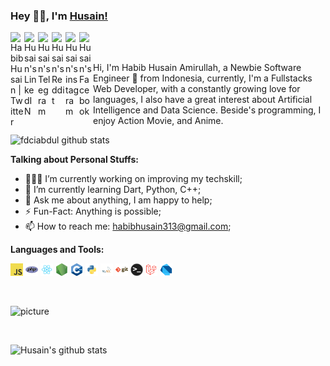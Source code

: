 ### Hey 👋🏽, I'm [Husain!](https://github.com/segoSambel)

<a href="https://twitter.com/">
  <img align="left" alt="Habib Husain | Twitter" width="22px" src="https://cdn.jsdelivr.net/npm/simple-icons@v3/icons/twitter.svg" />
</a>
<a href="https://www.linkedin.com/">
  <img align="left" alt="Husain's LinkedIN" width="22px" src="https://cdn.jsdelivr.net/npm/simple-icons@v3/icons/linkedin.svg" />
</a>
<a href="https://t.me/">
  <img align="left" alt="Husain's Telegram" width="22px" src="https://cdn.jsdelivr.net/npm/simple-icons@v3/icons/telegram.svg" />
</a>
<a href="https://www.reddit.com/">
  <img align="left" alt="Husain's Reddit" width="22px" src="https://cdn.jsdelivr.net/npm/simple-icons@v3/icons/reddit.svg" />
<a href="https://www.instagram.com/husain.a93">
  <img align="left" alt="Husain's instagram" width="22px" src="https://cdn.jsdelivr.net/npm/simple-icons@v3/icons/instagram.svg" />
</a>
<a href="https://web.facebook.com/profile.php?id=100007424777069">
  <img align="left" alt="Husain's Facebook" width="22px" src="https://cdn.jsdelivr.net/npm/simple-icons@v3/icons/facebook.svg" />
</a>

<br />
<br />

Hi, I'm Habib Husain Amirullah, a Newbie Software Engineer 🚀 from Indonesia, currently, I'm a Fullstacks Web Developer, with a constantly growing love for languages, I also have a great interest about Artificial Intelligence and Data Science. Beside's programming, I enjoy Action Movie, and Anime.

![fdciabdul github stats](https://raw.githubusercontent.com/fdciabdul/fdciabdul/master/computer-programming-anime-programming-language-thread-animation-gril-f6c2888a88588db1f063bcfcbc84e6cf.png)

**Talking about Personal Stuffs:**

- 👨🏽‍💻 I’m currently working on improving my techskill;
- 🌱 I’m currently learning Dart, Python, C++;
- 💬 Ask me about anything, I am happy to help;
- ⚡️ Fun-Fact: Anything is possible;
- 📫 How to reach me: habibhusain313@gmail.com;

**Languages and Tools:**

<code><img height="20" src="https://raw.githubusercontent.com/github/explore/80688e429a7d4ef2fca1e82350fe8e3517d3494d/topics/javascript/javascript.png"></code>
<code><img height="20" src="https://raw.githubusercontent.com/github/explore/80688e429a7d4ef2fca1e82350fe8e3517d3494d/topics/php/php.png"></code>
<code><img height="20" src="https://raw.githubusercontent.com/github/explore/80688e429a7d4ef2fca1e82350fe8e3517d3494d/topics/react/react.png"></code>
<code><img height="20" src="https://raw.githubusercontent.com/github/explore/80688e429a7d4ef2fca1e82350fe8e3517d3494d/topics/nodejs/nodejs.png"></code>
<code><img height="20" src="https://raw.githubusercontent.com/github/explore/80688e429a7d4ef2fca1e82350fe8e3517d3494d/topics/cpp/cpp.png"></code>
<code><img height="20" src="https://raw.githubusercontent.com/github/explore/80688e429a7d4ef2fca1e82350fe8e3517d3494d/topics/python/python.png"></code>
<code><img height="20" src="https://raw.githubusercontent.com/github/explore/80688e429a7d4ef2fca1e82350fe8e3517d3494d/topics/mysql/mysql.png"></code>
<code><img height="20" src="https://raw.githubusercontent.com/github/explore/80688e429a7d4ef2fca1e82350fe8e3517d3494d/topics/git/git.png"></code>
<code><img height="20" src="https://raw.githubusercontent.com/github/explore/80688e429a7d4ef2fca1e82350fe8e3517d3494d/topics/terminal/terminal.png"></code>
<code><img height="20" src="https://raw.githubusercontent.com/github/explore/80688e429a7d4ef2fca1e82350fe8e3517d3494d/topics/laravel/laravel.png"></code>
<code><img height="20" src="https://raw.githubusercontent.com/github/explore/80688e429a7d4ef2fca1e82350fe8e3517d3494d/topics/dart/dart.png"></code>

<br />

![picture](https://raw.githubusercontent.com/saadeghi/saadeghi/master/dino.gif)

<br />

![Husain's github stats](https://github-readme-stats.vercel.app/api?username=segoSambel&show_icons=true&hide_border=true&theme=radical)

